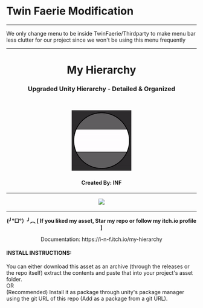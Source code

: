 <h1>Twin Faerie Modification</h1>
<hr>
We only change menu to be inside TwinFaerie/Thirdparty to make menu bar less clutter for our project since we won't be using this menu frequently
<hr>

<h1 align="center">My Hierarchy</h1>
<h3 align="center">Upgraded Unity Hierarchy - Detailed & Organized</h2>

<br>

<p align="center">
<img src="https://github.com/INFGameDev/Project-ReadMe-Images/blob/master/INF%20Seamless%20Logo%20Gif%20160px.gif" >
</p>
<h4 align="center">Created By: INF</h4>

<hr>
<p align="center">
    <img src="https://user-images.githubusercontent.com/61481229/264955363-bae26d28-3d72-48a3-8498-635cfc154fee.png" >
</p>
<hr>


<p align="center"><b>(╯°□°）╯︵ [ If you liked my asset, Star my repo or follow my itch.io profile ]</b></p>
<p align="center">Documentation: https://i-n-f.itch.io/my-hierarchy</p>


<h4 align="left">INSTALL INSTRUCTIONS:</h4>
<p align="left">You can either download this asset as an archive (through the releases or the repo itself) extract the contents and paste that into your project's asset folder. 
    <br> OR
    <br> (Recommended) Install it as package through unity's package manager using the git URL of this repo (Add as a package from a git URL).
</p>





